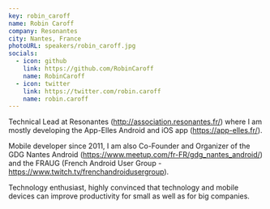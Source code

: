 ```yaml
---
key: robin_caroff
name: Robin Caroff
company: Resonantes
city: Nantes, France
photoURL: speakers/robin_caroff.jpg
socials:
  - icon: github
    link: https://github.com/RobinCaroff
    name: RobinCaroff
  - icon: twitter
    link: https://twitter.com/robin.caroff
    name: robin.caroff
---
```


Technical Lead at Resonantes (http://association.resonantes.fr/) where I am mostly developing the App-Elles Android and iOS app (https://app-elles.fr/).

Mobile developer since 2011, I am also Co-Founder and Organizer of the GDG Nantes Android (https://www.meetup.com/fr-FR/gdg_nantes_android/) and the FRAUG (French Android User Group - https://www.twitch.tv/frenchandroidusergroup).

Technology enthusiast, highly convinced that technology and mobile devices can improve productivity for small as well as for big companies.